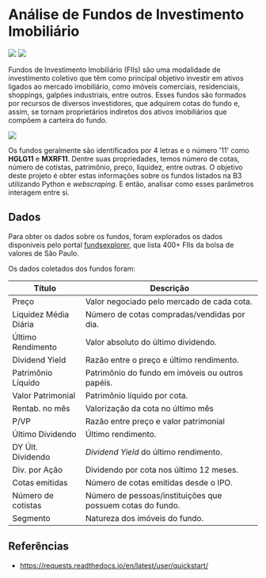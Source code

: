 # Análise de Fundos de Investimento Imobiliário

<img src='https://img.shields.io/badge/Python-green.svg'>
<img src='https://img.shields.io/badge/webscraping-green.svg'>

Fundos de Investimento Imobiliário (FIIs) são uma modalidade de investimento coletivo que têm como principal objetivo investir em ativos ligados ao mercado imobiliário, como imóveis comerciais, residenciais, shoppings, galpões industriais, entre outros. Esses fundos são formados por recursos de diversos investidores, que adquirem cotas do fundo e, assim, se tornam proprietários indiretos dos ativos imobiliários que compõem a carteira do fundo.

<img src="https://images.unsplash.com/photo-1460472178825-e5240623afd5?ixlib=rb-4.0.3&ixid=M3wxMjA3fDB8MHxzZWFyY2h8Mnx8YnVpbGRpbmdzfGVufDB8fDB8fHww&w=1000&q=80">

Os fundos geralmente são identificados por 4 letras e o número '11' como **HGLG11** e **MXRF11**. Dentre suas propriedades, temos número de cotas, número de cotistas, patrimônio, preço, liquidez, entre outras. O objetivo deste projeto é obter estas informações sobre os fundos listados na B3 utilizando Python e *webscraping*. E então, analisar como esses parâmetros interagem entre si.

## Dados

Para obter os dados sobre os fundos, foram explorados os dados disponíveis pelo portal [fundsexplorer](https://www.fundsexplorer.com.br), que lista 400+ FIIs da bolsa de valores de São Paulo.

Os dados coletados dos fundos foram:

| Título                | Descrição     |
|-----------------------|---------------|
| Preço                 | Valor negociado pelo mercado de cada cota. |
| Liquidez Média Diária | Número de cotas compradas/vendidas por dia. |
| Último Rendimento     | Valor absoluto do último dividendo. |
| Dividend Yield        | Razão entre o preço e último rendimento. |
| Patrimônio Líquido    | Patrimônio do fundo em imóveis ou outros papéis. |
| Valor Patrimonial     | Patrimônio líquido por cota. |
| Rentab. no mês        | Valorização da cota no último mês |
| P/VP                  | Razão entre preço e valor patrimonial |
| Último Dividendo      | Último rendimento. |
| DY Últ. Dividendo     | *Dividend Yield* do último rendimento. |
| Div. por Ação         | Dividendo por cota nos último 12 meses. |
| Cotas emitidas        | Número de cotas emitidas desde o IPO. |
| Número de cotistas    | Número de pessoas/instituições que possuem cotas do fundo. |
| Segmento              | Natureza dos imóveis do fundo. |

## Referências

- https://requests.readthedocs.io/en/latest/user/quickstart/